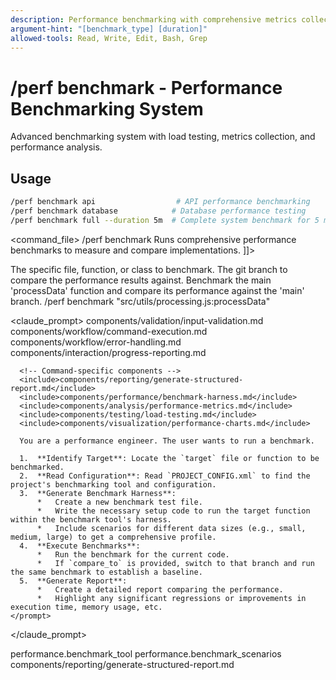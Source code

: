 ```yaml
---
description: Performance benchmarking with comprehensive metrics collection and analysis
argument-hint: "[benchmark_type] [duration]"
allowed-tools: Read, Write, Edit, Bash, Grep
---
```


# /perf benchmark - Performance Benchmarking System

Advanced benchmarking system with load testing, metrics collection, and performance analysis.

## Usage
```bash
/perf benchmark api                  # API performance benchmarking
/perf benchmark database            # Database performance testing
/perf benchmark full --duration 5m  # Complete system benchmark for 5 minutes
```

<command_file>
  <metadata>
    <name>/perf benchmark</name>
    <purpose>Runs comprehensive performance benchmarks to measure and compare implementations.</purpose>
    <usage>
      <![CDATA[
      /perf benchmark "[target_file_or_function]" <compare_to_branch="main">
      ]]>
    </usage>
  </metadata>

  <arguments>
    <argument name="target" type="string" required="true">
      <description>The specific file, function, or class to benchmark.</description>
    </argument>
    <argument name="compare_to" type="string" required="false" default="main">
      <description>The git branch to compare the performance results against.</description>
    </argument>
  </arguments>
  
  <examples>
    <example>
      <description>Benchmark the main 'processData' function and compare its performance against the 'main' branch.</description>
      <usage>/perf benchmark "src/utils/processing.js:processData"</usage>
    </example>
  </examples>

  <claude_prompt>
    <prompt>
      <!-- Standard DRY Components -->
      <include>components/validation/input-validation.md</include>
      <include>components/workflow/command-execution.md</include>
      <include>components/workflow/error-handling.md</include>
      <include>components/interaction/progress-reporting.md</include>
      
      <!-- Command-specific components -->
      <include>components/reporting/generate-structured-report.md</include>
      <include>components/performance/benchmark-harness.md</include>
      <include>components/analysis/performance-metrics.md</include>
      <include>components/testing/load-testing.md</include>
      <include>components/visualization/performance-charts.md</include>
      
      You are a performance engineer. The user wants to run a benchmark.

      1.  **Identify Target**: Locate the `target` file or function to be benchmarked.
      2.  **Read Configuration**: Read `PROJECT_CONFIG.xml` to find the project's benchmarking tool and configuration.
      3.  **Generate Benchmark Harness**:
          *   Create a new benchmark test file.
          *   Write the necessary setup code to run the target function within the benchmark tool's harness.
          *   Include scenarios for different data sizes (e.g., small, medium, large) to get a comprehensive profile.
      4.  **Execute Benchmarks**:
          *   Run the benchmark for the current code.
          *   If `compare_to` is provided, switch to that branch and run the same benchmark to establish a baseline.
      5.  **Generate Report**:
          *   Create a detailed report comparing the performance.
          *   Highlight any significant regressions or improvements in execution time, memory usage, etc.
    </prompt>
  </claude_prompt>

  <dependencies>
    <uses_config_values>
      <value>performance.benchmark_tool</value>
      <value>performance.benchmark_scenarios</value>
    </uses_config_values>
    <includes_components>
      <component>components/reporting/generate-structured-report.md</component>
    </includes_components>
  </dependencies>
</command_file>